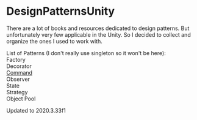 # DesignPatternsUnity
There are a lot of books and resources dedicated to design patterns.
But unfortunately very few applicable in the Unity.
So I decided to collect and organize the ones I used to work with.

List of Patterns (I don't really use singleton so it won't be here):     
  Factory      
  Decorator  
  [Command](https://github.com/VeronikaMart/DesignPatternsUnity/tree/main/Assets/DesignPatternsUnity/Command)     
  Observer  
  State   
  Strategy   
  Object Pool   




Updated to 2020.3.33f1
